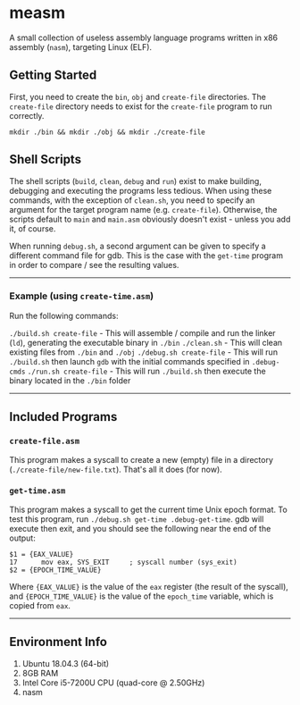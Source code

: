 # measm

A small collection of useless assembly language programs written in x86 assembly (`nasm`), targeting Linux (ELF).

## Getting Started

First, you need to create the `bin`, `obj` and `create-file` directories. The `create-file` directory needs to exist for the `create-file` program to run correctly.

```
mkdir ./bin && mkdir ./obj && mkdir ./create-file
```

## Shell Scripts

The shell scripts (`build`, `clean`, `debug` and `run`) exist to make building, debugging and executing the programs less tedious. When using these commands, with the exception of `clean.sh`, you need to specify an argument for the target program name (e.g. `create-file`). Otherwise, the scripts default to `main` and `main.asm` obviously doesn't exist - unless you add it, of course.

When running `debug.sh`, a second argument can be given to specify a different command file for gdb. This is the case with the `get-time` program in order to compare / see the resulting values.

----

### Example (using `create-time.asm`)

Run the following commands:

`./build.sh create-file` - This will assemble / compile and run the linker (`ld`), generating the executable binary in `./bin`
`./clean.sh` - This will clean existing files from `./bin` and `./obj`
`./debug.sh create-file` - This will run `./build.sh` then launch `gdb` with the initial commands specified in `.debug-cmds`
`./run.sh create-file` - This will run `./build.sh` then execute the binary located in the `./bin` folder

----

## Included Programs

### `create-file.asm`

This program makes a syscall to create a new (empty) file in a directory (`./create-file/new-file.txt`). That's all it does (for now).

### `get-time.asm`

This program makes a syscall to get the current time Unix epoch format. To test this program, run `./debug.sh get-time .debug-get-time`. gdb will execute then exit, and you should see the following near the end of the output:

```
$1 = {EAX_VALUE}
17	    mov eax, SYS_EXIT     ; syscall number (sys_exit)
$2 = {EPOCH_TIME_VALUE}
```

Where `{EAX_VALUE}` is the value of the `eax` register (the result of the syscall), and `{EPOCH_TIME_VALUE}` is the value of the `epoch_time` variable, which is copied from `eax`.

----

## Environment Info

1. Ubuntu 18.04.3 (64-bit)
2. 8GB RAM
3. Intel Core i5-7200U CPU (quad-core @ 2.50GHz)
4. nasm
